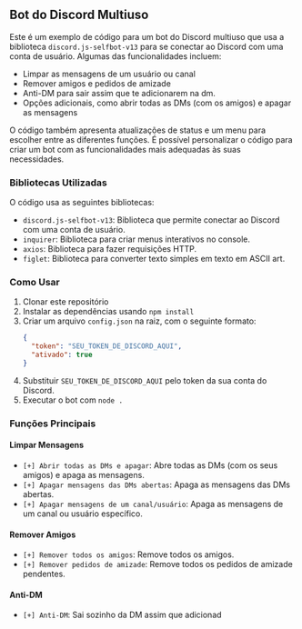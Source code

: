 ## Bot do Discord Multiuso

Este é um exemplo de código para um bot do Discord multiuso que usa a biblioteca `discord.js-selfbot-v13` para se conectar ao Discord com uma conta de usuário. Algumas das funcionalidades incluem:

- Limpar as mensagens de um usuário ou canal
- Remover amigos e pedidos de amizade
- Anti-DM para sair assim que te adicionarem na dm.
- Opções adicionais, como abrir todas as DMs (com os amigos) e apagar as mensagens

O código também apresenta atualizações de status e um menu para escolher entre as diferentes funções. É possível personalizar o código para criar um bot com as funcionalidades mais adequadas às suas necessidades.

### Bibliotecas Utilizadas

O código usa as seguintes bibliotecas:

- `discord.js-selfbot-v13`: Biblioteca que permite conectar ao Discord com uma conta de usuário.
- `inquirer`: Biblioteca para criar menus interativos no console.
- `axios`: Biblioteca para fazer requisições HTTP.
- `figlet`: Biblioteca para converter texto simples em texto em ASCII art.

### Como Usar

1. Clonar este repositório
2. Instalar as dependências usando `npm install`
3. Criar um arquivo `config.json` na raiz, com o seguinte formato:
   ```json
   {
     "token": "SEU_TOKEN_DE_DISCORD_AQUI",
     "ativado": true
   }
   ```
4. Substituir `SEU_TOKEN_DE_DISCORD_AQUI` pelo token da sua conta do Discord.
5. Executar o bot com `node .`

### Funções Principais

#### Limpar Mensagens

- `[+] Abrir todas as DMs e apagar`: Abre todas as DMs (com os seus amigos) e apaga as mensagens.
- `[+] Apagar mensagens das DMs abertas`: Apaga as mensagens das DMs abertas.
- `[+] Apagar mensagens de um canal/usuário`: Apaga as mensagens de um canal ou usuário específico.

#### Remover Amigos

- `[+] Remover todos os amigos`: Remove todos os amigos.
- `[+] Remover pedidos de amizade`: Remove todos os pedidos de amizade pendentes.

#### Anti-DM

- `[+] Anti-DM`: Sai sozinho da DM assim que adicionad
